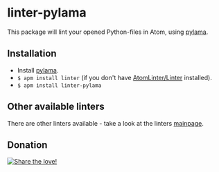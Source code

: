 # linter-pylama

This package will lint your opened Python-files in Atom, using [pylama](https://pypi.python.org/pypi/pylama).

## Installation

* Install [pylama](https://github.com/klen/pylama#instalation).
* `$ apm install linter` (if you don't have [AtomLinter/Linter](https://github.com/AtomLinter/Linter) installed).
* `$ apm install linter-pylama`

## Other available linters
There are other linters available - take a look at the linters [mainpage](https://github.com/AtomLinter/Linter).

## Donation
[![Share the love!](https://chewbacco-stuff.s3.amazonaws.com/donate.png)](https://www.paypal.com/cgi-bin/webscr?cmd=_s-xclick&hosted_button_id=KXUYS4ARNHCN8)
